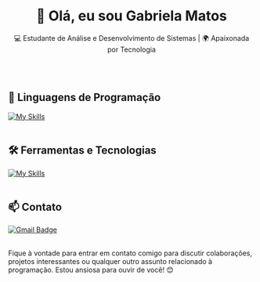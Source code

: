 <h1 align="center">👋 Olá, eu sou Gabriela Matos</h1>

<p align="center">
  💻 Estudante de Análise e Desenvolvimento de Sistemas | 🌍 Apaixonada por Tecnologia
</p><br><br>

## 🚀 Linguagens de Programação
[![My Skills](https://skillicons.dev/icons?i=javascript,html,css)](https://skillicons.dev)<br><br>

## 🛠️ Ferramentas e Tecnologias
[![My Skills](https://skillicons.dev/icons?i=vscode)](https://skillicons.dev)<br><br>

## 📫 Contato

[![Gmail Badge](https://img.shields.io/badge/-gabrielamatos640@gmail.com-006bed?style=flat-square&logo=Gmail&logoColor=white&link=mailto:gabrielamatos640@gmail.com)](mailto:gabrielamatos640@gmail.com)
<br><br>

Fique à vontade para entrar em contato comigo para discutir colaborações, projetos interessantes ou qualquer outro assunto relacionado à programação. Estou ansiosa para ouvir de você! 😊 <br><br>
